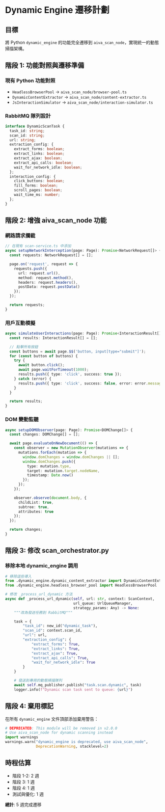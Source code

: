 # Dynamic Engine 遷移計劃

## 目標

將 Python `dynamic_engine` 的功能完全遷移到 `aiva_scan_node`，實現統一的動態掃描架構。

## 階段 1: 功能對照與遷移準備

### 現有 Python 功能對照

- `HeadlessBrowserPool` -> `aiva_scan_node/browser-pool.ts`
- `DynamicContentExtractor` -> `aiva_scan_node/content-extractor.ts`
- `JsInteractionSimulator` -> `aiva_scan_node/interaction-simulator.ts`

### RabbitMQ 隊列設計

```typescript
interface DynamicScanTask {
  task_id: string;
  scan_id: string;
  url: string;
  extraction_config: {
    extract_forms: boolean;
    extract_links: boolean;
    extract_ajax: boolean;
    extract_api_calls: boolean;
    wait_for_network_idle: boolean;
  };
  interaction_config: {
    click_buttons: boolean;
    fill_forms: boolean;
    scroll_pages: boolean;
    wait_time_ms: number;
  };
}
```

## 階段 2: 增強 aiva_scan_node 功能

### 網路請求攔截

```typescript
// 在現有 scan-service.ts 中添加
async setupNetworkInterception(page: Page): Promise<NetworkRequest[]> {
  const requests: NetworkRequest[] = [];

  page.on('request', request => {
    requests.push({
      url: request.url(),
      method: request.method(),
      headers: request.headers(),
      postData: request.postData()
    });
  });

  return requests;
}
```

### 用戶互動模擬

```typescript
async simulateUserInteractions(page: Page): Promise<InteractionResult[]> {
  const results: InteractionResult[] = [];

  // 點擊所有按鈕
  const buttons = await page.$$('button, input[type="submit"]');
  for (const button of buttons) {
    try {
      await button.click();
      await page.waitForTimeout(1000);
      results.push({ type: 'click', success: true });
    } catch (error) {
      results.push({ type: 'click', success: false, error: error.message });
    }
  }

  return results;
}
```

### DOM 變動監聽

```typescript
async setupDOMObserver(page: Page): Promise<DOMChange[]> {
  const changes: DOMChange[] = [];

  await page.evaluateOnNewDocument(() => {
    const observer = new MutationObserver(mutations => {
      mutations.forEach(mutation => {
        window.domChanges = window.domChanges || [];
        window.domChanges.push({
          type: mutation.type,
          target: mutation.target.nodeName,
          timestamp: Date.now()
        });
      });
    });

    observer.observe(document.body, {
      childList: true,
      subtree: true,
      attributes: true
    });
  });

  return changes;
}
```

## 階段 3: 修改 scan_orchestrator.py

### 移除本地 dynamic_engine 調用

```python
# 移除這些導入
from .dynamic_engine.dynamic_content_extractor import DynamicContentExtractor
from .dynamic_engine.headless_browser_pool import HeadlessBrowserPool

# 修改 _process_url_dynamic 方法
async def _process_url_dynamic(self, url: str, context: ScanContext,
                               url_queue: UrlQueueManager,
                               strategy_params: Any) -> None:
    """改為發送任務到 RabbitMQ"""

    task = {
        "task_id": new_id("dynamic_task"),
        "scan_id": context.scan_id,
        "url": url,
        "extraction_config": {
            "extract_forms": True,
            "extract_links": True,
            "extract_ajax": True,
            "extract_api_calls": True,
            "wait_for_network_idle": True
        }
    }

    # 發送到專用的動態掃描隊列
    await self.mq_publisher.publish("task.scan.dynamic", task)
    logger.info(f"Dynamic scan task sent to queue: {url}")
```

## 階段 4: 棄用標記

在所有 `dynamic_engine` 文件頂部添加棄用警告：

```python
# DEPRECATED: This module will be removed in v2.0.0
# Use aiva_scan_node for dynamic scanning instead
import warnings
warnings.warn("dynamic_engine is deprecated, use aiva_scan_node",
              DeprecationWarning, stacklevel=2)
```

## 時程估算

- 階段 1-2: 2 週
- 階段 3: 1 週
- 階段 4: 1 週
- 測試與優化: 1 週

**總計**: 5 週完成遷移
